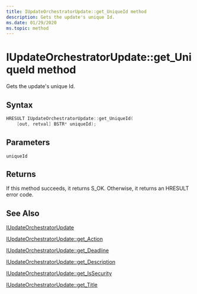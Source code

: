 ```yaml
---
title: IUpdateOrchestratorUpdate::get_UniqueId method
description: Gets the update's unique Id.
ms.date: 01/29/2020
ms.topic: method
---
```


# IUpdateOrchestratorUpdate::get_UniqueId method

Gets the update's unique Id.

## Syntax
```cpp
HRESULT IUpdateOrchestratorUpdate::get_UniqueId(
    [out, retval] BSTR* uniqueId);
```

## Parameters

`uniqueId`


## Returns
If this method succeeds, it returns S_OK. Otherwise, it returns an HRESULT error code.

## See Also

[IUpdateOrchestratorUpdate](iupdateorchestratorupdate.md)

[IUpdateOrchestratorUpdate::get_Action](iupdateorchestratorupdate-get-action.md)

[IUpdateOrchestratorUpdate::get_Deadline](iupdateorchestratorupdate-get-deadline.md)

[IUpdateOrchestratorUpdate::get_Description](iupdateorchestratorupdate-get-description.md)

[IUpdateOrchestratorUpdate::get_IsSecurity](iupdateorchestratorupdate-get-issecurity.md)

[IUpdateOrchestratorUpdate::get_Title](iupdateorchestratorupdate-get-title.md)
